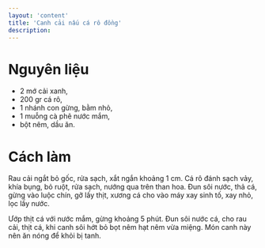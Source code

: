 ```yaml
---
layout: 'content'
title: 'Canh cải nấu cá rô đồng'
description: 
---
```


# Nguyên liệu

- 2 mớ cải xanh,
- 200 gr cá rô,
- 1 nhánh con gừng, bằm nhỏ,
- 1 muỗng cà phê nước mắm,
- bột nêm, dầu ăn.

# Cách làm

Rau cải ngắt bỏ gốc, rửa sạch, xắt ngắn khoảng 1 cm. Cá rô đánh sạch vảy, khía bụng, bỏ ruột, rửa sạch, nướng qua trên than hoa. Đun sôi nước, thả cá, gừng vào luộc chín, gỡ lấy thịt, xương cá cho vào máy xay sinh tố, xay nhỏ, lọc lấy nước.

Ướp thịt cá với nước mắm, gừng khoảng 5 phút. Đun sôi nước cá, cho rau cải, thịt cá, khi canh sôi hớt bỏ bọt nêm hạt nêm vừa miệng. Món canh này nên ăn nóng để khỏi bị tanh.
